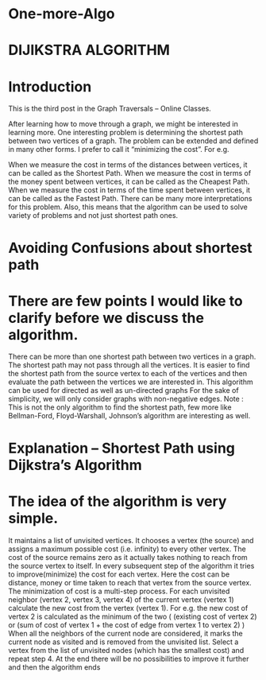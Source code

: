 # One-more-Algo

# DIJIKSTRA ALGORITHM

# Introduction

This is the third post in the Graph Traversals – Online Classes.

After learning how to move through a graph, we might be interested in learning more. One interesting problem is determining the shortest path between two vertices of a graph.
The problem can be extended and defined in many other forms. I prefer to call it “minimizing the cost”. For e.g.

When we measure the cost in terms of the distances between vertices, it can be called as the Shortest Path.
When we measure the cost in terms of the money spent between vertices, it can be called as the Cheapest Path.
When we measure the cost in terms of the time spent between vertices, it can be called as the Fastest Path.
There can be many more interpretations for this problem. Also, this means that the algorithm can be used to solve variety of problems and not just shortest path ones.

# Avoiding Confusions about shortest path

# There are few points I would like to clarify before we discuss the algorithm.

There can be more than one shortest path between two vertices in a graph.
The shortest path may not pass through all the vertices.
It is easier to find the shortest path from the source vertex to each of the vertices and then evaluate the path between the vertices we are interested in.
This algorithm can be used for directed as well as un-directed graphs
For the sake of simplicity, we will only consider graphs with non-negative edges.
Note : This is not the only algorithm to find the shortest path, few more like Bellman-Ford, Floyd-Warshall, Johnson’s algorithm are interesting as well.

# Explanation – Shortest Path using Dijkstra’s Algorithm

# The idea of the algorithm is very simple.

It maintains a list of unvisited vertices.
It chooses a vertex (the source) and assigns a maximum possible cost (i.e. infinity) to every other vertex.
The cost of the source remains zero as it actually takes nothing to reach from the source vertex to itself.
In every subsequent step of the algorithm it tries to improve(minimize) the cost for each vertex. Here the cost can be distance, money or time taken to reach that vertex from the source vertex. The minimization of cost is a multi-step process.
For each unvisited neighbor (vertex 2, vertex 3, vertex 4) of the current vertex (vertex 1) calculate the new cost from the vertex (vertex 1).
For e.g. the new cost of vertex 2 is calculated as the minimum of the two ( (existing cost of vertex 2) or (sum of cost of vertex 1 + the cost of edge from vertex 1 to vertex 2) )
When all the neighbors of the current node are considered, it marks the current node as visited and is removed from the unvisited list.
Select a vertex from the list of unvisited nodes (which has the smallest cost) and repeat step 4.
At the end there will be no possibilities to improve it further and then the algorithm ends
